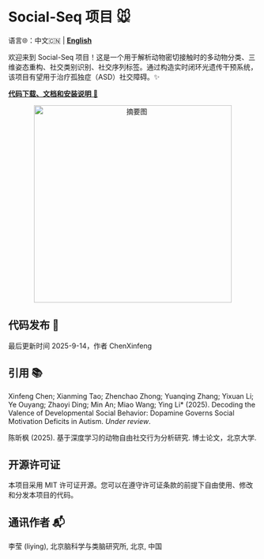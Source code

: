 # Social-Seq 项目 🐭

语言🌐：中文🇨🇳 | [**English**](README.md)

欢迎来到 Social-Seq 项目！这是一个用于解析动物密切接触时的多动物分类、三维姿态重构、社交类别识别、社交序列标签。通过构造实时闭环光遗传干预系统，该项目有望用于治疗孤独症（ASD）社交障碍。✨


<font color="red"><a href="https://lilab-cibr.github.io/Social_Seq/"><b>代码下载、文档和安装说明</b> 🔗</a></font>

<div align="center">
  <a href="https://lilab-cibr.github.io/Social_Seq/">
    <img src="https://lilab-cibr.github.io/Social_Seq/assets/images/figure_abstract.jpg" width="400" alt="摘要图">
  </a>
</div>


## 代码发布 📅
最后更新时间 2025-9-14，作者 ChenXinfeng

## 引用 📚
Xinfeng Chen; Xianming Tao; Zhenchao Zhong; Yuanqing Zhang; Yixuan Li; Ye Ouyang; Zhaoyi Ding; Min An; Miao Wang; Ying Li* (2025). Decoding the Valence of Developmental Social Behavior: Dopamine Governs Social Motivation Deficits in Autism. *Under review*.

陈昕枫 (2025). 基于深度学习的动物自由社交行为分析研究. 博士论文，北京大学.

## 开源许可证
本项目采用 MIT 许可证开源。您可以在遵守许可证条款的前提下自由使用、修改和分发本项目的代码。

## 通讯作者 📬
李莹 (liying), 北京脑科学与类脑研究所, 北京, 中国